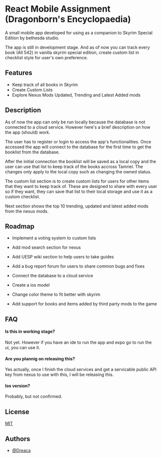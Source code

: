 
# React Mobile Assignment (Dragonborn's Encyclopaedia)

A small mobile app developed for using as a companion to Skyrim Special Edition by bethesda studio.

The app is still in development stage. And as of now you can track every book (All 542) in vanilla skyrim special edition, create custom list in checklist style for user's own preference. 


## Features

- Keep track of all books in Skyrim
- Create Custom Lists
- Explore Nexus Mods Updated, Trending and Latest Added mods


## Description

As of now the app can only be run locally because the database is not connected to a cloud service. However here's a brief description on how the app (should) work.

The user has to register or login to access the app's functionalities. Once accessed the app will connect to the database for the first time to get the booklist from the database. 

After the initial connection the booklist will be saved as a local copy and the user can use that list to keep track of the books accross Tamriel. The changes only apply to the local copy such as changing the owned status.

The custom list section is to create custom lists for users for other items that they want to keep track of. These are designed to share with every user so if they want, they can save that list to their local storage and use it as a custom checklist. 

Next section shows the top 10 trending, updated and latest added mods from the nexus mods. 

## Roadmap

- Implement a voting system to custom lists 

- Add mod search section for nexus

- Add UESP wiki section to help users to take guides 

- Add a bug report forum for users to share common bugs and fixes

- Connect the database to a cloud service

- Create a ios model

- Change color theme to fit better with skyrim

- Add support for books and items added by third party mods to the game




## FAQ

#### Is this in working stage?

Not yet. However if you have an ide to run the app and expo go to run the ui, you can use it.

#### Are you plannig on releasing this?

Yes actually, once I finish the cloud services and get a servicable public API key from nexus to use with this, I will be releasing this.

#### Ios version?

Probably, but not confirmed.


## License

[MIT](https://choosealicense.com/licenses/mit/)


## Authors

- [@Dreaca](https://github.com/Dreaca)

